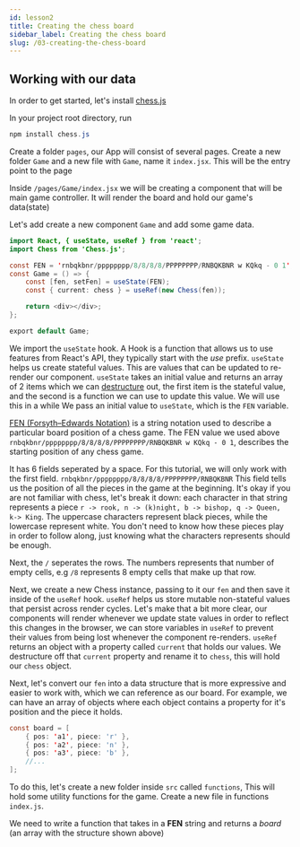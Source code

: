 ```yaml
---
id: lesson2
title: Creating the chess board
sidebar_label: Creating the chess board
slug: /03-creating-the-chess-board
---
```


## Working with our data

<!-- Next we will be creating a chess board. It will look something like this -->

<!-- ![img](../static/img/Screenshot3.png) -->

In order to get started, let's install [chess.js](https://github.com/jhlywa/chess.js)

In your project root directory, run

```java
npm install chess.js
```

Create a folder `pages`, our App will consist of several pages. Create a new folder `Game` and a new file with `Game`, name it `index.jsx`. This will be the entry point to the page

<!-- Folder structure -->

Inside `/pages/Game/index.jsx` we will be creating a component that will be main game controller. It will render the board and hold our game's data(state)

Let's add create a new component `Game` and add some game data.

```java
import React, { useState, useRef } from 'react';
import Chess from 'Chess.js';

const FEN = 'rnbqkbnr/pppppppp/8/8/8/8/PPPPPPPP/RNBQKBNR w KQkq - 0 1';
const Game = () => {
	const [fen, setFen] = useState(FEN);
	const { current: chess } = useRef(new Chess(fen));

	return <div></div>;
};

export default Game;
```

We import the `useState` hook. A Hook is a function that allows us to use features from React's API, they typically start with the _use_ prefix. `useState` helps us create stateful values. This are values that can be updated to re-render our component. `useState` takes an initial value and returns an array of 2 items which we can [destructure](https://developer.mozilla.org/en-US/docs/Web/JavaScript/Reference/Operators/Destructuring_assignment) out, the first item is the stateful value, and the second is a function we can use to update this value. We will use this in a while
We pass an initial value to `useState`, which is the `FEN` variable.

[FEN (Forsyth–Edwards Notation)](https://en.wikipedia.org/wiki/Forsyth%E2%80%93Edwards_Notation) is a string notation used to describe a particular board position of a chess game. The FEN value we used above `rnbqkbnr/pppppppp/8/8/8/8/PPPPPPPP/RNBQKBNR w KQkq - 0 1`, describes the starting position of any chess game.

It has 6 fields seperated by a space. For this tutorial, we will only work with the first field. `rnbqkbnr/pppppppp/8/8/8/8/PPPPPPPP/RNBQKBNR` This field tells us the position of all the pieces in the game at the beginning.
It's okay if you are not familiar with chess, let's break it down: each character in that string represents a piece `r -> rook, n -> (k)night, b -> bishop, q -> Queen, k-> King`. The uppercase characters represent black pieces, while the lowercase represent white.
You don't need to know how these pieces play in order to follow along, just knowing what the characters represents should be enough.

Next, the `/` seperates the rows. The numbers represents that number of empty cells, e.g `/8` represents 8 empty cells that make up that row.

Next, we create a new Chess instance, passing to it our `fen` and then save it inside of the `useRef` hook. `useRef` helps us store mutable non-stateful values that persist across render cycles. Let's make that a bit more clear, our components will render whenever we update state values in order to reflect this changes in the browser, we can store variables in `useRef` to prevent their values from being lost whenever the component re-renders. `useRef` returns an object with a property called `current` that holds our values. We destructure off that `current` property and rename it to `chess`, this will hold our `chess` object.

Next, let's convert our `fen` into a data structure that is more expressive and easier to work with, which we can reference as our board. For example, we can have an array of objects where each object contains a property for it's position and the piece it holds.

```java
const board = [
	{ pos: 'a1', piece: 'r' },
	{ pos: 'a2', piece: 'n' },
	{ pos: 'a3', piece: 'b' },
	//...
];
```

To do this, let's create a new folder inside `src` called `functions`, This will hold some utility functions for the game. Create a new file in functions `index.js`.

We need to write a function that takes in a **FEN** string and returns a _board_ (an array with the structure shown above)
